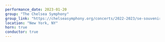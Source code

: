 ```yaml
---
performance_date: 2023-01-20
group: "The Chelsea Symphony"
group_link: "https://chelseasymphony.org/concerts/2022-2023/se-souvenir/"
location: "New York, NY"
horn: true
conductor: true
---
```


